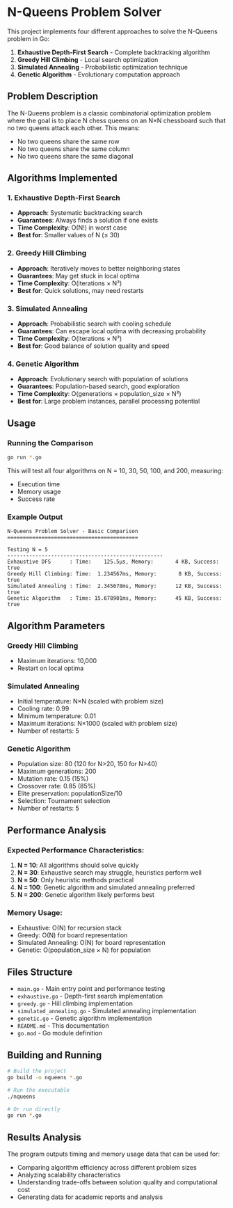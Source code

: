 # N-Queens Problem Solver

This project implements four different approaches to solve the N-Queens problem in Go:

1. **Exhaustive Depth-First Search** - Complete backtracking algorithm
2. **Greedy Hill Climbing** - Local search optimization
3. **Simulated Annealing** - Probabilistic optimization technique
4. **Genetic Algorithm** - Evolutionary computation approach

## Problem Description

The N-Queens problem is a classic combinatorial optimization problem where the goal is to place N chess queens on an N×N chessboard such that no two queens attack each other. This means:
- No two queens share the same row
- No two queens share the same column  
- No two queens share the same diagonal

## Algorithms Implemented

### 1. Exhaustive Depth-First Search
- **Approach**: Systematic backtracking search
- **Guarantees**: Always finds a solution if one exists
- **Time Complexity**: O(N!) in worst case
- **Best for**: Smaller values of N (≤ 30)

### 2. Greedy Hill Climbing
- **Approach**: Iteratively moves to better neighboring states
- **Guarantees**: May get stuck in local optima
- **Time Complexity**: O(iterations × N²)
- **Best for**: Quick solutions, may need restarts

### 3. Simulated Annealing
- **Approach**: Probabilistic search with cooling schedule
- **Guarantees**: Can escape local optima with decreasing probability
- **Time Complexity**: O(iterations × N²)
- **Best for**: Good balance of solution quality and speed

### 4. Genetic Algorithm
- **Approach**: Evolutionary search with population of solutions
- **Guarantees**: Population-based search, good exploration
- **Time Complexity**: O(generations × population_size × N²)
- **Best for**: Large problem instances, parallel processing potential

## Usage

### Running the Comparison
```bash
go run *.go
```

This will test all four algorithms on N = 10, 30, 50, 100, and 200, measuring:
- Execution time
- Memory usage
- Success rate

### Example Output
```
N-Queens Problem Solver - Basic Comparison
==========================================

Testing N = 5
--------------------------------------------------
Exhaustive DFS      : Time:    125.5µs, Memory:       4 KB, Success: true
Greedy Hill Climbing: Time:  1.234567ms, Memory:       8 KB, Success: true  
Simulated Annealing : Time:  2.345678ms, Memory:      12 KB, Success: true
Genetic Algorithm   : Time: 15.678901ms, Memory:      45 KB, Success: true
```

## Algorithm Parameters

### Greedy Hill Climbing
- Maximum iterations: 10,000
- Restart on local optima

### Simulated Annealing  
- Initial temperature: N×N (scaled with problem size)
- Cooling rate: 0.99
- Minimum temperature: 0.01
- Maximum iterations: N×1000 (scaled with problem size)
- Number of restarts: 5

### Genetic Algorithm
- Population size: 80 (120 for N>20, 150 for N>40)
- Maximum generations: 200
- Mutation rate: 0.15 (15%)
- Crossover rate: 0.85 (85%)
- Elite preservation: populationSize/10
- Selection: Tournament selection
- Number of restarts: 5

## Performance Analysis

### Expected Performance Characteristics:

1. **N = 10**: All algorithms should solve quickly
2. **N = 30**: Exhaustive search may struggle, heuristics perform well
3. **N = 50**: Only heuristic methods practical
4. **N = 100**: Genetic algorithm and simulated annealing preferred
5. **N = 200**: Genetic algorithm likely performs best

### Memory Usage:
- Exhaustive: O(N) for recursion stack
- Greedy: O(N) for board representation
- Simulated Annealing: O(N) for board representation  
- Genetic: O(population_size × N) for population

## Files Structure

- `main.go` - Main entry point and performance testing
- `exhaustive.go` - Depth-first search implementation
- `greedy.go` - Hill climbing implementation  
- `simulated_annealing.go` - Simulated annealing implementation
- `genetic.go` - Genetic algorithm implementation
- `README.md` - This documentation
- `go.mod` - Go module definition

## Building and Running

```bash
# Build the project
go build -o nqueens *.go

# Run the executable
./nqueens

# Or run directly
go run *.go
```

## Results Analysis

The program outputs timing and memory usage data that can be used for:
- Comparing algorithm efficiency across different problem sizes
- Analyzing scalability characteristics
- Understanding trade-offs between solution quality and computational cost
- Generating data for academic reports and analysis
